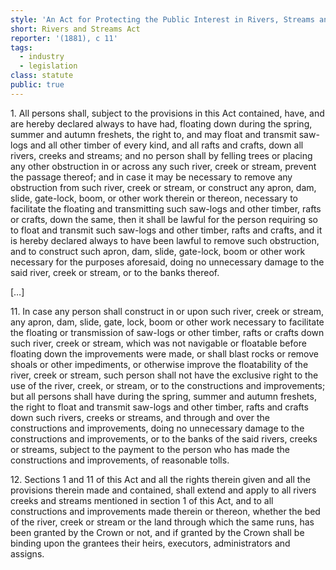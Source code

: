 ```yaml
---
style: 'An Act for Protecting the Public Interest in Rivers, Streams and Creeks'
short: Rivers and Streams Act
reporter: '(1881), c 11'
tags:
  - industry
  - legislation
class: statute
public: true
---
```




1\. All persons shall, subject to the provisions in this Act contained, have, and are hereby declared always to have had, floating down during the spring, summer and autumn freshets, the right to, and may float and transmit saw-logs and all other timber of every kind, and all rafts and crafts, down all rivers, creeks and streams; and no person shall by felling trees or placing any other obstruction in or across any such river, creek or stream, prevent the passage thereof; and in case it may be necessary to remove any obstruction from such river, creek or stream, or construct any apron, dam, slide, gate-lock, boom, or other work therein or thereon, necessary to facilitate the floating and transmitting such saw-logs and other timber, rafts or crafts, down the same, then it shall be lawful for the person requiring so to float and transmit such saw-logs and other timber, rafts and crafts, and it is hereby declared always to have been lawful to remove such obstruction, and to construct such apron, dam, slide, gate-lock, boom or other work necessary for the purposes aforesaid, doing no unnecessary damage to the said river, creek or stream, or to the banks thereof.

[…]

11\. In case any person shall construct in or upon such river, creek or stream, any apron, dam, slide, gate, lock, boom or other work necessary to facilitate the floating or transmission of saw-logs or other timber, rafts or crafts down such river, creek or stream, which was not navigable or floatable before floating down the improvements were made, or shall blast rocks or remove shoals or other impediments, or otherwise improve the floatability of the river, creek or stream, such person shall not have the exclusive right to the use of the river, creek, or stream, or to the constructions and improvements; but all persons shall have during the spring, summer and autumn freshets, the right to float and transmit saw-logs and other timber, rafts and crafts down such rivers, creeks or streams, and through and over the constructions and improvements, doing no unnecessary damage to the constructions and improvements, or to the banks of the said rivers, creeks or streams, subject to the payment to the person who has made the constructions and improvements, of reasonable tolls.

12\. Sections 1 and 11 of this Act and all the rights therein given and all the provisions therein made and contained, shall extend and apply to all rivers creeks and streams mentioned in section 1 of this Act, and to all constructions and improvements made therein or thereon, whether the bed of the river, creek or stream or the land through which the same runs, has been granted by the Crown or not, and if granted by the Crown shall be binding upon the grantees their heirs, executors, administrators and assigns.
